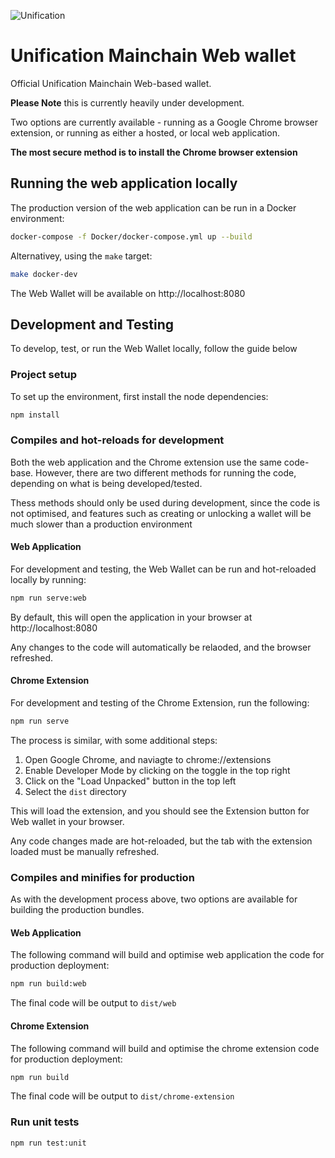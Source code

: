 ![Unification](https://raw.githubusercontent.com/unification-com/mainchain/master/unification_logoblack.png "Unification")

# Unification Mainchain Web wallet

Official Unification Mainchain Web-based wallet.

**Please Note** this is currently heavily under development.

Two options are currently available - running as a Google Chrome browser
extension, or running as either a hosted, or local web application.

**The most secure method is to install the Chrome browser extension**

## Running the web application locally

The production version of the web application can be run in a Docker environment:

```bash
docker-compose -f Docker/docker-compose.yml up --build
```

Alternativey, using the `make` target:

```bash
make docker-dev
```

The Web Wallet will be available on http://localhost:8080

## Development and Testing

To develop, test, or run the Web Wallet locally, follow the guide below

### Project setup

To set up the environment, first install the node dependencies:

```bash
npm install
```

### Compiles and hot-reloads for development

Both the web application and the Chrome extension use the same code-base.
However, there are two different methods for running the code, depending
on what is being developed/tested.

Thess methods should only be used during development, since the code is not
optimised, and features such as creating or unlocking a wallet will be much
slower than a production environment

#### Web Application

For development and testing, the Web Wallet can be run and hot-reloaded locally
by running:

```bash
npm run serve:web
```

By default, this will open the application in your browser at http://localhost:8080

Any changes to the code will automatically be relaoded, and the browser refreshed.

#### Chrome Extension

For development and testing of the Chrome Extension, run the following:

```bash
npm run serve
```

The process is similar, with some additional steps:

1. Open Google Chrome, and naviagte to chrome://extensions
2. Enable Developer Mode by clicking on the toggle in the top right
3. Click on the "Load Unpacked" button in the top left
4. Select the `dist` directory

This will load the extension, and you should see the Extension button for Web wallet
in your browser.

Any code changes made are hot-reloaded, but the tab with the extension loaded
must be manually refreshed.

### Compiles and minifies for production

As with the development process above, two options are available for building
the production bundles.

#### Web Application

The following command will build and optimise web application the code for 
production deployment:

```bash
npm run build:web
```

The final code will be output to `dist/web`

#### Chrome Extension

The following command will build and optimise the chrome extension code for
production deployment:

```bash
npm run build
```

The final code will be output to `dist/chrome-extension`

### Run unit tests

```bash
npm run test:unit
```
